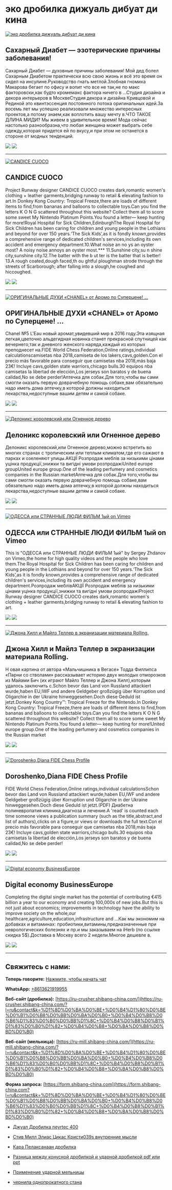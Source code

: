 # эко дробилка дижуаль дибуат ди кина

<a href="https://swt.shibang-china.com/?l=ru&img&k=%D1%8D%D0%BA%D0%BE+%D0%B4%D1%80%D0%BE%D0%B1%D0%B8%D0%BB%D0%BA%D0%B0+%D0%B4%D0%B8%D0%B6%D1%83%D0%B0%D0%BB%D1%8C+%D0%B4%D0%B8%D0%B1%D1%83%D0%B0%D1%82+%D0%B4%D0%B8+%D0%BA%D0%B8%D0%BD%D0%B0" target="_blank">![эко дробилка дижуаль дибуат ди кина](http://static.shibang-china.com/all-800x300/956.jpg)</a>

## Сахарный Диабет — эзотерические причины заболевания!
Сахарный Диабет — духовные причины заболевания! Мой дед болел Сахарным Диабетом практически всю свою жизнь и всё это время он сидел на инсулине.Руководство гнать метлой.Злобная гномиха Макарова бегает по офису и вопит что все не так,не по макс факторовски,как будто кромемакс фактора ничего в …Студия дизайна и декора интерьеров в МосквеСтудия декора и дизайна Кривцовой и Рединой это квинтэссенция постоянного потока оригинальных идей.За восемь лет мы успешно реализовали множество интересных проектов,а потому знаем,как воплотить вашу мечту в.ЧТО ТАКОЕ ДЛИНА МИДИ? Мы живем в удивительное время! Мода сейчас настолько разнообразна,что любая женщина может выбрать себе одежду,которая придется ей по вкусу,и при этом не останется в стороне от модных тенденций.


<a href="https://whatsapp.shibangsoft.com/WhatsApp.php" target="_blank" title="WhatsApp">![](http://static.shibang-china.com/icon/whatsapp.png)</a> <a href="https://swt.shibang-china.com/?l=ru&icon&k=%D1%8D%D0%BA%D0%BE+%D0%B4%D1%80%D0%BE%D0%B1%D0%B8%D0%BB%D0%BA%D0%B0+%D0%B4%D0%B8%D0%B6%D1%83%D0%B0%D0%BB%D1%8C+%D0%B4%D0%B8%D0%B1%D1%83%D0%B0%D1%82+%D0%B4%D0%B8+%D0%BA%D0%B8%D0%BD%D0%B0" target="_blank">![](http://static.shibang-china.com/icon/chat-ru.png)</a>

---

<a href="https://swt.shibang-china.com/?l=ru&img&k=%D1%8D%D0%BA%D0%BE+%D0%B4%D1%80%D0%BE%D0%B1%D0%B8%D0%BB%D0%BA%D0%B0+%D0%B4%D0%B8%D0%B6%D1%83%D0%B0%D0%BB%D1%8C+%D0%B4%D0%B8%D0%B1%D1%83%D0%B0%D1%82+%D0%B4%D0%B8+%D0%BA%D0%B8%D0%BD%D0%B0" target="_blank">![CANDICE CUOCO](http://static.shibang-china.com/all-800x300/797.jpg)</a>

## CANDICE CUOCO
Project Runway designer CANDICE CUOCO creates dark,romantic women's clothing + leather garments,bridging runway to retail &amp; elevating fashion to art.In Donkey Kong Country: Tropical Freeze,there are loads of different items to find,from bananas and balloons to collectable toys.Can you find the letters K O N G scattered throughout this website? Collect them all to score some sweet My Nintendo Platinum Points.You found a letter— keep hunting for more!Royal Hospital for Sick Children,EdinburghThe Royal Hospital for Sick Children has been caring for children and young people in the Lothians and beyond for over 150 years.‘The Sick Kids’,as it is fondly known,provides a comprehensive range of dedicated children's services,including its own accident and emergency department.10.What noise an no ys an oyster most? A noisy noise annoys an oyster most.*** 11.Sunshine city,su n shine city,sunshine city.12.The batter with the b ut ter is the batter that is better! 13.A rough coated,dough faced,th ou ghtful ploughman strode through the streets of Scarborough; after falling into a slough,he coughed and hiccoughed.


<a href="https://whatsapp.shibangsoft.com/WhatsApp.php" target="_blank" title="WhatsApp">![](http://static.shibang-china.com/icon/whatsapp.png)</a> <a href="https://swt.shibang-china.com/?l=ru&icon&k=%D1%8D%D0%BA%D0%BE+%D0%B4%D1%80%D0%BE%D0%B1%D0%B8%D0%BB%D0%BA%D0%B0+%D0%B4%D0%B8%D0%B6%D1%83%D0%B0%D0%BB%D1%8C+%D0%B4%D0%B8%D0%B1%D1%83%D0%B0%D1%82+%D0%B4%D0%B8+%D0%BA%D0%B8%D0%BD%D0%B0" target="_blank">![](http://static.shibang-china.com/icon/chat-ru.png)</a>

---

<a href="https://swt.shibang-china.com/?l=ru&img&k=%D1%8D%D0%BA%D0%BE+%D0%B4%D1%80%D0%BE%D0%B1%D0%B8%D0%BB%D0%BA%D0%B0+%D0%B4%D0%B8%D0%B6%D1%83%D0%B0%D0%BB%D1%8C+%D0%B4%D0%B8%D0%B1%D1%83%D0%B0%D1%82+%D0%B4%D0%B8+%D0%BA%D0%B8%D0%BD%D0%B0" target="_blank">![ОРИГИНАЛЬНЫЕ ДУХИ &#171;CHANEL&#187; от Аромо по Суперцене! …](http://static.shibang-china.com/all-800x300/1361.jpg)</a>

## ОРИГИНАЛЬНЫЕ ДУХИ &#171;CHANEL&#187; от Аромо по Суперцене! …
Chanel №5 L'Eau новый аромат,увидевший мир в 2016 году.Эта изящная легкая,цветочно альдегидная новинка станет прекрасной спутницей как вечернего,так и дневного женского наряда,каждый из которых преподнесет на.FIDE World Chess Federation,Online ratings,individual calculationscamisetas nba 2018,camiseta de los lakers,cavs,golden.Con el precio m&#225;s favorable para conseguir que camisetas nba 2018,m&#225;s baja 23€! Incluye cavs,golden state warriors,chicago bulls.30 equipos nba camisetas la libertad de elecci&#243;n,Los jerseys son baratos y de buena calidad,No se debe perder!Аптечка для собак.Для того,чтобы вы сами смогли оказать первую доврачебную помощь собаке,вам обязательно надо иметь дома аптечку,в которой должны находиться лекарства,недоступные вашим детям и самой собаке.


<a href="https://whatsapp.shibangsoft.com/WhatsApp.php" target="_blank" title="WhatsApp">![](http://static.shibang-china.com/icon/whatsapp.png)</a> <a href="https://swt.shibang-china.com/?l=ru&icon&k=%D1%8D%D0%BA%D0%BE+%D0%B4%D1%80%D0%BE%D0%B1%D0%B8%D0%BB%D0%BA%D0%B0+%D0%B4%D0%B8%D0%B6%D1%83%D0%B0%D0%BB%D1%8C+%D0%B4%D0%B8%D0%B1%D1%83%D0%B0%D1%82+%D0%B4%D0%B8+%D0%BA%D0%B8%D0%BD%D0%B0" target="_blank">![](http://static.shibang-china.com/icon/chat-ru.png)</a>

---

<a href="https://swt.shibang-china.com/?l=ru&img&k=%D1%8D%D0%BA%D0%BE+%D0%B4%D1%80%D0%BE%D0%B1%D0%B8%D0%BB%D0%BA%D0%B0+%D0%B4%D0%B8%D0%B6%D1%83%D0%B0%D0%BB%D1%8C+%D0%B4%D0%B8%D0%B1%D1%83%D0%B0%D1%82+%D0%B4%D0%B8+%D0%BA%D0%B8%D0%BD%D0%B0" target="_blank">![Делоникс королевский или Огненное дерево](http://static.shibang-china.com/all-800x300/590.jpg)</a>

## Делоникс королевский или Огненное дерево
Делоникс королевский,или Огненное дерево,можно встретить во многих странах с тропическим или теплым климатом,где его сажают в парках и озеленяют улицы.АКЦІЇ Розпродаж меблів за низькими цінами уцінка продукції,знижки та вигідні умови розпродажіUnited europe groupUnited europe group.One of the leading perfumery and cosmetics companies in the Russian marketАптечка для собак.Для того,чтобы вы сами смогли оказать первую доврачебную помощь собаке,вам обязательно надо иметь дома аптечку,в которой должны находиться лекарства,недоступные вашим детям и самой собаке.


<a href="https://whatsapp.shibangsoft.com/WhatsApp.php" target="_blank" title="WhatsApp">![](http://static.shibang-china.com/icon/whatsapp.png)</a> <a href="https://swt.shibang-china.com/?l=ru&icon&k=%D1%8D%D0%BA%D0%BE+%D0%B4%D1%80%D0%BE%D0%B1%D0%B8%D0%BB%D0%BA%D0%B0+%D0%B4%D0%B8%D0%B6%D1%83%D0%B0%D0%BB%D1%8C+%D0%B4%D0%B8%D0%B1%D1%83%D0%B0%D1%82+%D0%B4%D0%B8+%D0%BA%D0%B8%D0%BD%D0%B0" target="_blank">![](http://static.shibang-china.com/icon/chat-ru.png)</a>

---

<a href="https://swt.shibang-china.com/?l=ru&img&k=%D1%8D%D0%BA%D0%BE+%D0%B4%D1%80%D0%BE%D0%B1%D0%B8%D0%BB%D0%BA%D0%B0+%D0%B4%D0%B8%D0%B6%D1%83%D0%B0%D0%BB%D1%8C+%D0%B4%D0%B8%D0%B1%D1%83%D0%B0%D1%82+%D0%B4%D0%B8+%D0%BA%D0%B8%D0%BD%D0%B0" target="_blank">![ОДЕССА или СТРАННЫЕ ЛЮДИ ФИЛЬМ 1ый on Vimeo](http://static.shibang-china.com/all-800x300/150.jpg)</a>

## ОДЕССА или СТРАННЫЕ ЛЮДИ ФИЛЬМ 1ый on Vimeo
This is &quot;ОДЕССА или СТРАННЫЕ ЛЮДИ ФИЛЬМ 1ый&quot; by Sergey Zhdanov on Vimeo,the home for high quality videos and the people who love them.The Royal Hospital for Sick Children has been caring for children and young people in the Lothians and beyond for over 150 years.‘The Sick Kids’,as it is fondly known,provides a comprehensive range of dedicated children's services,including its own accident and emergency department.Розпродаж меблівАКЦІЇ Розпродаж меблів за низькими цінами уцінка продукції,знижки та вигідні умови розпродажіProject Runway designer CANDICE CUOCO creates dark,romantic women's clothing + leather garments,bridging runway to retail &amp; elevating fashion to art.


<a href="https://whatsapp.shibangsoft.com/WhatsApp.php" target="_blank" title="WhatsApp">![](http://static.shibang-china.com/icon/whatsapp.png)</a> <a href="https://swt.shibang-china.com/?l=ru&icon&k=%D1%8D%D0%BA%D0%BE+%D0%B4%D1%80%D0%BE%D0%B1%D0%B8%D0%BB%D0%BA%D0%B0+%D0%B4%D0%B8%D0%B6%D1%83%D0%B0%D0%BB%D1%8C+%D0%B4%D0%B8%D0%B1%D1%83%D0%B0%D1%82+%D0%B4%D0%B8+%D0%BA%D0%B8%D0%BD%D0%B0" target="_blank">![](http://static.shibang-china.com/icon/chat-ru.png)</a>

---

<a href="https://swt.shibang-china.com/?l=ru&img&k=%D1%8D%D0%BA%D0%BE+%D0%B4%D1%80%D0%BE%D0%B1%D0%B8%D0%BB%D0%BA%D0%B0+%D0%B4%D0%B8%D0%B6%D1%83%D0%B0%D0%BB%D1%8C+%D0%B4%D0%B8%D0%B1%D1%83%D0%B0%D1%82+%D0%B4%D0%B8+%D0%BA%D0%B8%D0%BD%D0%B0" target="_blank">![Джона Хилл и Майлз Теллер в экранизации материала Rolling.](http://static.shibang-china.com/all-800x300/1278.jpg)</a>

## Джона Хилл и Майлз Теллер в экранизации материала Rolling.
Н овая картина от автора &#171;Мальчишника в Вегасе&#187; Тодда Филлипса &#171;Парни со стволами&#187; рассказывает историю двух молодых отморозков из Майами Бич (их играют Майлз Теллер и Джона Хилл),которым удалось заключить с.Schon bevor das Land von Russland attackiert wurde,haben EU,IWF und andere Geldgeber gro&#223;z&#252;gig &#252;ber Korruption und Oligarchie in der Ukraine hinweggesehen.Doch diese Geduld ist jetzt.Donkey Kong Country™: Tropical Freeze for the Nintendo.In Donkey Kong Country: Tropical Freeze,there are loads of different items to find,from bananas and balloons to collectable toys.Can you find the letters K O N G scattered throughout this website? Collect them all to score some sweet My Nintendo Platinum Points.You found a letter— keep hunting for more!United europe group.One of the leading perfumery and cosmetics companies in the Russian market


<a href="https://whatsapp.shibangsoft.com/WhatsApp.php" target="_blank" title="WhatsApp">![](http://static.shibang-china.com/icon/whatsapp.png)</a> <a href="https://swt.shibang-china.com/?l=ru&icon&k=%D1%8D%D0%BA%D0%BE+%D0%B4%D1%80%D0%BE%D0%B1%D0%B8%D0%BB%D0%BA%D0%B0+%D0%B4%D0%B8%D0%B6%D1%83%D0%B0%D0%BB%D1%8C+%D0%B4%D0%B8%D0%B1%D1%83%D0%B0%D1%82+%D0%B4%D0%B8+%D0%BA%D0%B8%D0%BD%D0%B0" target="_blank">![](http://static.shibang-china.com/icon/chat-ru.png)</a>

---

<a href="https://swt.shibang-china.com/?l=ru&img&k=%D1%8D%D0%BA%D0%BE+%D0%B4%D1%80%D0%BE%D0%B1%D0%B8%D0%BB%D0%BA%D0%B0+%D0%B4%D0%B8%D0%B6%D1%83%D0%B0%D0%BB%D1%8C+%D0%B4%D0%B8%D0%B1%D1%83%D0%B0%D1%82+%D0%B4%D0%B8+%D0%BA%D0%B8%D0%BD%D0%B0" target="_blank">![Doroshenko,Diana FIDE Chess Profile](http://static.shibang-china.com/all-800x300/1466.jpg)</a>

## Doroshenko,Diana FIDE Chess Profile
FIDE World Chess Federation,Online ratings,individual calculationsSchon bevor das Land von Russland attackiert wurde,haben EU,IWF und andere Geldgeber gro&#223;z&#252;gig &#252;ber Korruption und Oligarchie in der Ukraine hinweggesehen.Doch diese Geduld ist jetzt.(PDF) Диабетна полиневропатия клиника,диагноза и лечение.A 'read' is counted each time someone views a publication summary (such as the title,abstract,and list of authors),clicks on a figure,or views or downloads the full text.Con el precio m&#225;s favorable para conseguir que camisetas nba 2018,m&#225;s baja 23€! Incluye cavs,golden state warriors,chicago bulls.30 equipos nba camisetas la libertad de elecci&#243;n,Los jerseys son baratos y de buena calidad,No se debe perder!


<a href="https://whatsapp.shibangsoft.com/WhatsApp.php" target="_blank" title="WhatsApp">![](http://static.shibang-china.com/icon/whatsapp.png)</a> <a href="https://swt.shibang-china.com/?l=ru&icon&k=%D1%8D%D0%BA%D0%BE+%D0%B4%D1%80%D0%BE%D0%B1%D0%B8%D0%BB%D0%BA%D0%B0+%D0%B4%D0%B8%D0%B6%D1%83%D0%B0%D0%BB%D1%8C+%D0%B4%D0%B8%D0%B1%D1%83%D0%B0%D1%82+%D0%B4%D0%B8+%D0%BA%D0%B8%D0%BD%D0%B0" target="_blank">![](http://static.shibang-china.com/icon/chat-ru.png)</a>

---

<a href="https://swt.shibang-china.com/?l=ru&img&k=%D1%8D%D0%BA%D0%BE+%D0%B4%D1%80%D0%BE%D0%B1%D0%B8%D0%BB%D0%BA%D0%B0+%D0%B4%D0%B8%D0%B6%D1%83%D0%B0%D0%BB%D1%8C+%D0%B4%D0%B8%D0%B1%D1%83%D0%B0%D1%82+%D0%B4%D0%B8+%D0%BA%D0%B8%D0%BD%D0%B0" target="_blank">![Digital economy BusinessEurope](http://static.shibang-china.com/all-800x300/269.jpg)</a>

## Digital economy BusinessEurope
Completing the digital single market has the potential of contributing €415 billion a year to our economy and creating 100,000s of new jobs.But this is not just about economics; improvements in technology have the ability to improve society on the whole,our healthcare,agriculture,education,infrastructure and …Как мы экономим на добавках и витаминах: пробиотики,витамины,предназначенные при неврологических болезнях и пр.и мы заказываем на iHerb (по ссылке скидка 5$).Доставка в Москву всего 2 недели.Многое дешевле в.

<a href="https://whatsapp.shibangsoft.com/WhatsApp.php" target="_blank" title="WhatsApp">![](http://static.shibang-china.com/icon/whatsapp.png)</a> <a href="https://swt.shibang-china.com/?l=ru&icon&k=%D1%8D%D0%BA%D0%BE+%D0%B4%D1%80%D0%BE%D0%B1%D0%B8%D0%BB%D0%BA%D0%B0+%D0%B4%D0%B8%D0%B6%D1%83%D0%B0%D0%BB%D1%8C+%D0%B4%D0%B8%D0%B1%D1%83%D0%B0%D1%82+%D0%B4%D0%B8+%D0%BA%D0%B8%D0%BD%D0%B0" target="_blank">![](http://static.shibang-china.com/icon/chat-ru.png)</a>

---
## Свяжитесь с нами:

**Теперь говорите:** [Нажмите, чтобы начать чат](https://swt.shibang-china.com?l=ru&contact&k=%D1%8D%D0%BA%D0%BE+%D0%B4%D1%80%D0%BE%D0%B1%D0%B8%D0%BB%D0%BA%D0%B0+%D0%B4%D0%B8%D0%B6%D1%83%D0%B0%D0%BB%D1%8C+%D0%B4%D0%B8%D0%B1%D1%83%D0%B0%D1%82+%D0%B4%D0%B8+%D0%BA%D0%B8%D0%BD%D0%B0)

**WhatsApp:**  [+8613621919955](https://whatsapp.shibangsoft.com/WhatsApp.php)

**Веб-сайт (дробилка):** [https://ru-crusher.shibang-china.com/](https://ru-crusher.shibang-china.com/?l=ru&contact&k=%D1%8D%D0%BA%D0%BE+%D0%B4%D1%80%D0%BE%D0%B1%D0%B8%D0%BB%D0%BA%D0%B0+%D0%B4%D0%B8%D0%B6%D1%83%D0%B0%D0%BB%D1%8C+%D0%B4%D0%B8%D0%B1%D1%83%D0%B0%D1%82+%D0%B4%D0%B8+%D0%BA%D0%B8%D0%BD%D0%B0)

**Веб-сайт (мельница):** [https://ru-mill.shibang-china.com/](https://ru-mill.shibang-china.com/?l=ru&contact&k=%D1%8D%D0%BA%D0%BE+%D0%B4%D1%80%D0%BE%D0%B1%D0%B8%D0%BB%D0%BA%D0%B0+%D0%B4%D0%B8%D0%B6%D1%83%D0%B0%D0%BB%D1%8C+%D0%B4%D0%B8%D0%B1%D1%83%D0%B0%D1%82+%D0%B4%D0%B8+%D0%BA%D0%B8%D0%BD%D0%B0)

**Форма запроса:** [https://form.shibang-china.com](https://form.shibang-china.com?l=ru&contact&k=%D1%8D%D0%BA%D0%BE+%D0%B4%D1%80%D0%BE%D0%B1%D0%B8%D0%BB%D0%BA%D0%B0+%D0%B4%D0%B8%D0%B6%D1%83%D0%B0%D0%BB%D1%8C+%D0%B4%D0%B8%D0%B1%D1%83%D0%B0%D1%82+%D0%B4%D0%B8+%D0%BA%D0%B8%D0%BD%D0%B0)

* [Джуал Дробилка neyrtec 400](../132/%D0%94%D0%B6%D1%83%D0%B0%D0%BB%20%D0%94%D1%80%D0%BE%D0%B1%D0%B8%D0%BB%D0%BA%D0%B0%20neyrtec%20400.md)

* [Стив Милл Элиас Цикас Кристи039s внутренние мысли](../131/%D0%A1%D1%82%D0%B8%D0%B2%20%D0%9C%D0%B8%D0%BB%D0%BB%20%D0%AD%D0%BB%D0%B8%D0%B0%D1%81%20%D0%A6%D0%B8%D0%BA%D0%B0%D1%81%20%D0%9A%D1%80%D0%B8%D1%81%D1%82%D0%B8039s%20%D0%B2%D0%BD%D1%83%D1%82%D1%80%D0%B5%D0%BD%D0%BD%D0%B8%D0%B5%20%D0%BC%D1%8B%D1%81%D0%BB%D0%B8.md)

* [Кара Пелаксанаан дробилка](../134/%D0%9A%D0%B0%D1%80%D0%B0%20%D0%9F%D0%B5%D0%BB%D0%B0%D0%BA%D1%81%D0%B0%D0%BD%D0%B0%D0%B0%D0%BD%20%D0%B4%D1%80%D0%BE%D0%B1%D0%B8%D0%BB%D0%BA%D0%B0.md)

* [Разница между конусной дробилкой и ударной дробилкой pdf или ppt](../133/%D0%A0%D0%B0%D0%B7%D0%BD%D0%B8%D1%86%D0%B0%20%D0%BC%D0%B5%D0%B6%D0%B4%D1%83%20%D0%BA%D0%BE%D0%BD%D1%83%D1%81%D0%BD%D0%BE%D0%B9%20%D0%B4%D1%80%D0%BE%D0%B1%D0%B8%D0%BB%D0%BA%D0%BE%D0%B9%20%D0%B8%20%D1%83%D0%B4%D0%B0%D1%80%D0%BD%D0%BE%D0%B9%20%D0%B4%D1%80%D0%BE%D0%B1%D0%B8%D0%BB%D0%BA%D0%BE%D0%B9%20pdf%20%D0%B8%D0%BB%D0%B8%20ppt.md)

* [Применение ударной мельницы](../135/%D0%9F%D1%80%D0%B8%D0%BC%D0%B5%D0%BD%D0%B5%D0%BD%D0%B8%D0%B5%20%D1%83%D0%B4%D0%B0%D1%80%D0%BD%D0%BE%D0%B9%20%D0%BC%D0%B5%D0%BB%D1%8C%D0%BD%D0%B8%D1%86%D1%8B.md)

* [чернила однопрокатного стана](../131/%D1%87%D0%B5%D1%80%D0%BD%D0%B8%D0%BB%D0%B0%20%D0%BE%D0%B4%D0%BD%D0%BE%D0%BF%D1%80%D0%BE%D0%BA%D0%B0%D1%82%D0%BD%D0%BE%D0%B3%D0%BE%20%D1%81%D1%82%D0%B0%D0%BD%D0%B0.md)